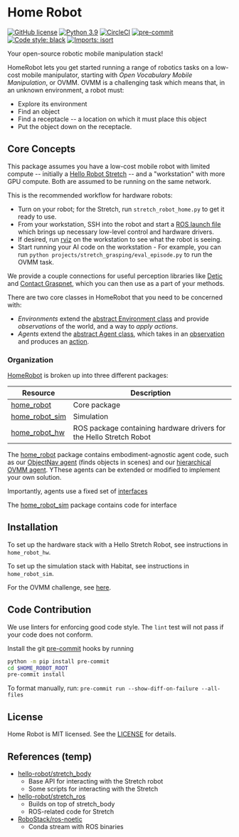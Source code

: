 # Home Robot

[![GitHub license](https://img.shields.io/badge/license-MIT-blue.svg)](https://github.com/facebookresearch/home-robot/blob/main/LICENSE)
[![Python 3.9](https://img.shields.io/badge/python-3.9-blue.svg)](https://www.python.org/downloads/release/python-370/)
[![CircleCI](https://dl.circleci.com/status-badge/img/gh/facebookresearch/home-robot/tree/main.svg?style=shield)](https://dl.circleci.com/status-badge/redirect/gh/facebookresearch/home-robot/tree/main)
[![pre-commit](https://img.shields.io/badge/pre--commit-enabled-brightgreen?logo=pre-commit&logoColor=white)](https://github.com/pre-commit/pre-commit)
[![Code style: black](https://img.shields.io/badge/code%20style-black-000000.svg)](https://github.com/psf/black)
[![Imports: isort](https://img.shields.io/badge/%20imports-isort-%231674b1?style=flat)](https://timothycrosley.github.io/isort/)

Your open-source robotic mobile manipulation stack!

HomeRobot lets you get started running a range of robotics tasks on a low-cost mobile manipulator, starting with _Open Vocabulary Mobile Manipulation_, or OVMM. OVMM is a challenging task which means that, in an unknown environment, a robot must:
  - Explore its environment
  - Find an object
  - Find a receptacle -- a location on which it must place this object
  - Put the object down on the receptacle.

## Core Concepts

This package assumes you have a low-cost mobile robot with limited compute -- initially a [Hello Robot Stretch](hello-robot.com/) -- and a "workstation" with more GPU compute. Both are assumed to be running on the same network.

This is the recommended workflow for hardware robots:
  - Turn on your robot; for the Stretch, run `stretch_robot_home.py` to get it ready to use.
  - From your workstation, SSH into the robot and start a [ROS launch file](http://wiki.ros.org/roslaunch) which brings up necessary low-level control and hardware drivers.
  - If desired, run [rviz](http://wiki.ros.org/rviz) on the workstation to see what the robot is seeing.
  - Start running your AI code on the workstation - For example, you can run `python projects/stretch_grasping/eval_episode.py` to run the OVMM task.

We provide a couple connections for useful perception libraries like [Detic](https://github.com/facebookresearch/Detic) and [Contact Graspnet](https://github.com/NVlabs/contact_graspnet), which you can then use as a part of your methods.

There are two core classes in HomeRobot that you need to be concerned with:
  - *Environments* extend the [abstract Environment class](https://github.com/facebookresearch/home-robot/blob/main/src/home_robot/home_robot/core/abstract_env.py) and provide *observations* of the world, and a way to *apply actions*.
  - *Agents* extend the [abstract Agent class](https://github.com/facebookresearch/home-robot/blob/main/src/home_robot/home_robot/core/abstract_agent.py), which takes in an [observation](https://github.com/facebookresearch/home-robot/blob/main/src/home_robot/home_robot/core/interfaces.py#L95) and produces an [action](https://github.com/facebookresearch/home-robot/blob/main/src/home_robot/home_robot/core/interfaces.py#L50).

### Organization

[HomeRobot](https://github.com/facebookresearch/home-robot/) is broken up into three different packages:

| Resource | Description |
| -------- | ----------- |
| [home_robot](src/home_robot) | Core package |
| [home_robot_sim](src/home_robot_sim) | Simulation |
| [home_robot_hw](src/home_robot_hw) | ROS package containing hardware drivers for the Hello Stretch Robot |

The [home_robot](src/home_robot) package contains embodiment-agnostic agent code, such as our [ObjectNav agent](https://github.com/facebookresearch/home-robot/blob/main/src/home_robot/home_robot/agent/objectnav_agent/objectnav_agent.py) (finds objects in scenes) and our [hierarchical OVMM agent](https://github.com/facebookresearch/home-robot/blob/main/src/home_robot/home_robot/agent/ovmm_agent/ovmm_agent.py). YThese agents can be extended or modified to implement your own solution.

Importantly, agents use a fixed set of [interfaces](https://github.com/facebookresearch/home-robot/blob/main/src/home_robot/home_robot/core/interfaces.py)

The [home_robot_sim](src/home_robot_sim) package contains code for interface

## Installation

To set up the hardware stack with a Hello Stretch Robot, see instructions in `home_robot_hw`.

To set up the simulation stack with Habitat, see instructions in `home_robot_sim`.

For the OVMM challenge, see [here](projects/stretch_ovmm/README.md).


## Code Contribution

We use linters for enforcing good code style. The `lint` test will not pass if your code does not conform.

Install the git [pre-commit](https://pre-commit.com/) hooks by running
```bash
python -m pip install pre-commit
cd $HOME_ROBOT_ROOT
pre-commit install
```

To format manually, run: `pre-commit run --show-diff-on-failure --all-files`

## License
Home Robot is MIT licensed. See the [LICENSE](./LICENSE) for details.

## References (temp)

- [hello-robot/stretch_body](https://github.com/hello-robot/stretch_body)
  - Base API for interacting with the Stretch robot
  - Some scripts for interacting with the Stretch
- [hello-robot/stretch_ros](https://github.com/hello-robot/stretch_ros)
  - Builds on top of stretch_body
  - ROS-related code for Stretch
- [RoboStack/ros-noetic](https://github.com/RoboStack/ros-noetic)
  - Conda stream with ROS binaries
